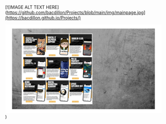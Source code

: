 [![IMAGE ALT TEXT HERE](https://github.com/bacdillon/Projects/blob/main/img/mainpage.jpg](https://bacdillon.github.io/Projects/)

[![IMAGE ALT TEXT HERE](https://github.com/bacdillon/Projects/blob/main/img/mainpage.jpg)](https://bacdillon.github.io/Projects/))
